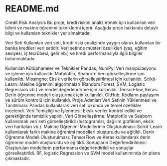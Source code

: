 # README.md

Credit Risk Analysis
Bu proje, kredi riskini analiz etmek için kullanılan veri bilimi ve makine öğrenimi tekniklerini içerir. Aşağıda proje hakkında detaylı bilgi ve kullanılan teknikler yer almaktadır.

Veri Seti
Kullanılan veri seti, kredi riski analizinde yaygın olarak kullanılan bir banka kredileri veri setidir. Veri setinde müşteri özellikleri (yaş, eğitim seviyesi, iş tecrübesi, gelir vb.) ve kredi performansıyla ilgili bilgiler bulunmaktadır.

Kullanılan Kütüphaneler ve Teknikler
Pandas, NumPy: Veri manipülasyonu ve işleme için kullanıldı.
Matplotlib, Seaborn: Veri görselleştirme için kullanıldı.
Missingno: Eksik verilerin görselleştirilmesi için kullanıldı.
Scikit-Learn: Makine öğrenimi algoritmaları (Random Forest, SVM, Logistic Regression vb.) ve model değerlendirme için kullanıldı.
TensorFlow, Keras: Derin öğrenme modeli oluşturmak için kullanıldı.
GitHub: Kodların paylaşımı ve sürüm kontrolü için kullanıldı.
Proje Adımları
Veri Setinin Yüklenmesi ve Tanıtılması: Pandas kullanılarak veri seti okundu ve temel özellikler incelendi.
Veri Temizliği ve İşlenmesi: Eksik veriler kontrol edildi ve gerektiğinde temizlik yapıldı.
Veri Görselleştirme: Matplotlib ve Seaborn kullanılarak veri seti görselleştirildi (histogramlar, dağılım grafikleri, eksik veri haritaları vb.).
Makine Öğrenimi Modellerinin Oluşturulması: Scikit-Learn kullanılarak farklı makine öğrenimi modelleri oluşturuldu ve eğitildi.
Derin Öğrenme Modeli Oluşturulması: TensorFlow ve Keras kullanılarak derin öğrenme modeli oluşturuldu ve eğitildi.
Sonuçların Değerlendirilmesi: Oluşturulan modellerin performansı değerlendirildi ve sonuçlar görselleştirildi. RF, logistic Regression ve SVM model kullanımında ön plana çıkmaktadır.
